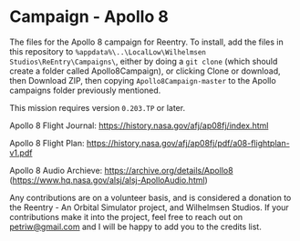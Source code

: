 # Campaign - Apollo 8
The files for the Apollo 8 campaign for Reentry. To install, add the files in this repository to `%appdata%\..\LocalLow\Wilhelmsen Studios\ReEntry\Campaigns\`, either by doing a `git clone` (which should create a folder called Apollo8Campaign), or clicking Clone or download, then Download ZIP, then copying `Apollo8Campaign-master` to the Apollo campaigns folder previously mentioned.

This mission requires version `0.203.TP` or later.

Apollo 8 Flight Journal:
https://history.nasa.gov/afj/ap08fj/index.html

Apollo 8 Flight Plan:
https://history.nasa.gov/afj/ap08fj/pdf/a08-flightplan-v1.pdf

Apollo 8 Audio Archieve:
https://archive.org/details/Apollo8
(https://www.hq.nasa.gov/alsj/alsj-ApolloAudio.html)


Any contributions are on a volunteer basis, and is considered a donation to the Reentry - An Orbital Simulator project, and Wilhelmsen Studios. If your contributions make it into the project, feel free to reach out on petriw@gmail.com and I will be happy to add you to the credits list.
